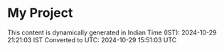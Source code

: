 # My Project

This content is dynamically generated in Indian Time (IST): 2024-10-29 21:21:03 IST
Converted to UTC: 2024-10-29 15:51:03 UTC
